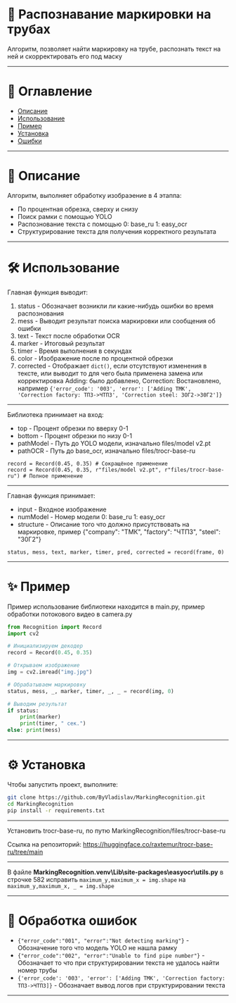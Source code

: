 # 🚀 Распознавание маркировки на трубах

Алгоритм, позволяет найти маркировку на трубе, распознать текст на ней и скорректировать его под маску

---

# 📌 Оглавление
* [Описание](#info)
* [Использование](#use)
* [Пример](#example)
* [Установка](#install)
* [Ошибки](#error)

---

<a id="info"></a>
# 📝 Описание
Алгоритм, выполняет обработку изобраэение в 4 этаппа:
* По процентная обрезка, сверху и снизу
* Поиск рамки с помощью YOLO
* Распознование текста с помощью 0: base_ru 1: easy_ocr
* Структурирование текста для получения корректного результата

---

<a id="use"></a>
# 🛠 Использование

Главная функция выводит:
1. status - Обозначает возникли ли какие-нибудь ошибки во время распознования
2. mess - Выводит результат поиска маркировки или сообщения об ошибки
3. text - Текст после обработки OCR
4. marker - Итоговый результат
5. timer - Время выполнения в секундах
6. color - Изображение после по процентной обрезки
7. corrected - Отображает ```dict()```, если отсутствуют изменения в тексте, или выводит то для чего была применена замена или корректировка Adding: было добавлено, Correction: Востановлено, например ```{'error_code': '003', 'error': ['Adding ТМК', 'Correction factory: ТПЗ->ЧТПЗ', 'Correction steel: ЗОГ2->30Г2']}```

---

Библиотека принимает на вход:
* top - Процент обрезки по вверху 0-1
* bottom - Процент обрезки по низу 0-1
* pathModel - Путь до YOLO модели, изначально files/model v2.pt
* pathOCR - Путь до base_ocr, изначально files/trocr-base-ru

```
record = Record(0.45, 0.35) # Сокращёное применение
record = Record(0.45, 0.35, r"files/model v2.pt", r"files/trocr-base-ru") # Полное применение
```

---

Главная функция принимает:
* input - Входное изображение
* numModel - Номер модели 0: base_ru 1: easy_ocr 
* structure - Описание того что должно присутствовать на маркировке, пример {"company": "ТМК", "factory": "ЧТПЗ", "steel": "30Г2"}

```status, mess, text, marker, timer, pred, corrected = record(frame, 0)```

---

<a id="example"></a>
# ✨ Пример

Пример использование библиотеки находится в main.py, пример обработки потокового видео в camera.py

``` main.py
from Recognition import Record
import cv2

# Инициализируем декодер
record = Record(0.45, 0.35)

# Открываем изображение
img = cv2.imread("img.jpg")

# Обрабатываем маркировку
status, mess, _, marker, timer, _, _ = record(img, 0)

# Выводим результат
if status:
    print(marker)
    print(timer, " сек.")
else: print(mess)
```

---

<a id="install"></a>
# ⚙️ Установка

Чтобы запустить проект, выполните:

```bash
git clone https://github.com/ByVladislav/MarkingRecognition.git
cd MarkingRecognition
pip install -r requirements.txt
```

---

Установить trocr-base-ru, по путю MarkingRecognition/files/trocr-base-ru

Ссылка на репозиторий: https://huggingface.co/raxtemur/trocr-base-ru/tree/main

---

В файле **MarkingRecognition\.venv\Lib\site-packages\easyocr\utils.py** в строчке 582 исправить ```maximum_y,maximum_x = img.shape``` на ```maximum_y,maximum_x, _ = img.shape```

---

<a id="error"></a>
# 📎 Обработка ошибок

* ```{"error_code":"001", "error":"Not detecting marking"}``` - Обозначение того что модель YOLO не нашла рамку
* ```{"error_code":"002", "error":"Unable to find pipe number"}``` - Обозначает то что при структурировании текста не удалось найти номер трубы
* ```{'error_code': '003', 'error': ['Adding ТМК', 'Correction factory: ТПЗ->ЧТПЗ]}``` - Обозначает вывод логов при структурировании текста

---
